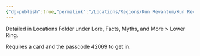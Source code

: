 ```yaml
---
{"dg-publish":true,"permalink":"/Locations/Regions/Kun Revantum/Kun Revantum Settlements/Revantum Nova/Lower Ring/Best Life Towers/"}
---
```



Detailed in Locations Folder under Lore, Facts, Myths, and More > Lower Ring.

Requires a card and the passcode 42069 to get in.